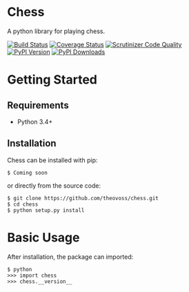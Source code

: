 # Chess

A python library for playing chess.

[![Build Status](http://img.shields.io/travis/theovoss/Chess/develop.svg)](https://travis-ci.org/theovoss/Chess)
[![Coverage Status](http://img.shields.io/coveralls/theovoss/Chess/develop.svg)](https://coveralls.io/r/theovoss/Chess)
[![Scrutinizer Code Quality](http://img.shields.io/scrutinizer/g/theovoss/Chess.svg)](https://scrutinizer-ci.com/g/theovoss/Chess/?branch=develop)
[![PyPI Version](http://img.shields.io/pypi/v/Chess.svg)](https://pypi.python.org/pypi/Chess)
[![PyPI Downloads](http://img.shields.io/pypi/dm/Chess.svg)](https://pypi.python.org/pypi/Chess)

# Getting Started

## Requirements

* Python 3.4+

## Installation

Chess can be installed with pip:

```
$ Coming soon
```

or directly from the source code:

```
$ git clone https://github.com/theovoss/chess.git
$ cd chess
$ python setup.py install
```

# Basic Usage

After installation, the package can imported:

```
$ python
>>> import chess
>>> chess.__version__
```
